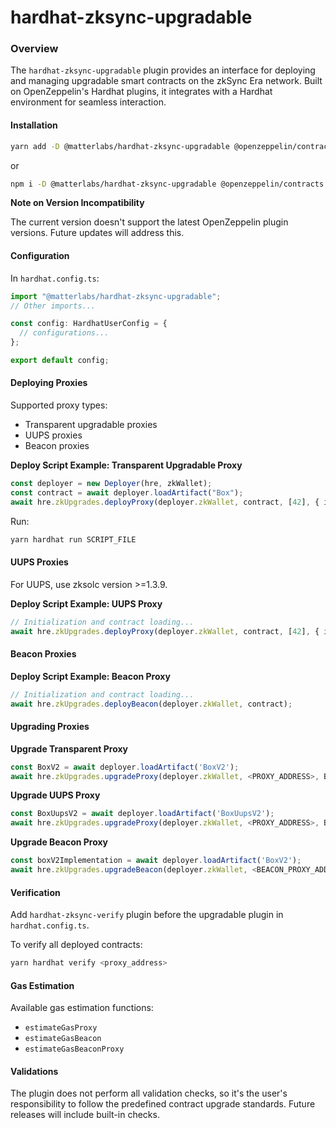 # hardhat-zksync-upgradable

### Overview

The `hardhat-zksync-upgradable` plugin provides an interface for deploying and managing upgradable smart contracts on the zkSync Era network. Built on OpenZeppelin's Hardhat plugins, it integrates with a Hardhat environment for seamless interaction.

#### Installation

```bash
yarn add -D @matterlabs/hardhat-zksync-upgradable @openzeppelin/contracts @openzeppelin/contracts-upgradeable
```

or

```bash
npm i -D @matterlabs/hardhat-zksync-upgradable @openzeppelin/contracts @openzeppelin/contracts-upgradeable
```

**Note on Version Incompatibility**

The current version doesn't support the latest OpenZeppelin plugin versions. Future updates will address this.

#### Configuration

In `hardhat.config.ts`:

```typescript
import "@matterlabs/hardhat-zksync-upgradable";
// Other imports...

const config: HardhatUserConfig = {
  // configurations...
};

export default config;
```

#### Deploying Proxies

Supported proxy types:

* Transparent upgradable proxies
* UUPS proxies
* Beacon proxies

**Deploy Script Example: Transparent Upgradable Proxy**

```typescript
const deployer = new Deployer(hre, zkWallet);
const contract = await deployer.loadArtifact("Box");
await hre.zkUpgrades.deployProxy(deployer.zkWallet, contract, [42], { initializer: "initialize" });
```

Run:

```bash
yarn hardhat run SCRIPT_FILE
```

#### UUPS Proxies

For UUPS, use zksolc version >=1.3.9.

**Deploy Script Example: UUPS Proxy**

```typescript
// Initialization and contract loading...
await hre.zkUpgrades.deployProxy(deployer.zkWallet, contract, [42], { initializer: "initialize" });
```

#### Beacon Proxies

**Deploy Script Example: Beacon Proxy**

```typescript
// Initialization and contract loading...
await hre.zkUpgrades.deployBeacon(deployer.zkWallet, contract);
```

#### Upgrading Proxies

**Upgrade Transparent Proxy**

```typescript
const BoxV2 = await deployer.loadArtifact('BoxV2');
await hre.zkUpgrades.upgradeProxy(deployer.zkWallet, <PROXY_ADDRESS>, BoxV2);
```

**Upgrade UUPS Proxy**

```typescript
const BoxUupsV2 = await deployer.loadArtifact('BoxUupsV2');
await hre.zkUpgrades.upgradeProxy(deployer.zkWallet, <PROXY_ADDRESS>, BoxUupsV2);
```

**Upgrade Beacon Proxy**

```typescript
const boxV2Implementation = await deployer.loadArtifact('BoxV2');
await hre.zkUpgrades.upgradeBeacon(deployer.zkWallet, <BEACON_PROXY_ADDRESS>, boxV2Implementation);
```

#### Verification

Add `hardhat-zksync-verify` plugin before the upgradable plugin in `hardhat.config.ts`.

To verify all deployed contracts:

```bash
yarn hardhat verify <proxy_address>
```

#### Gas Estimation

Available gas estimation functions:

* `estimateGasProxy`
* `estimateGasBeacon`
* `estimateGasBeaconProxy`

#### Validations

The plugin does not perform all validation checks, so it's the user's responsibility to follow the predefined contract upgrade standards. Future releases will include built-in checks.
